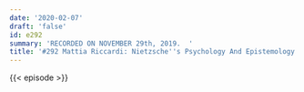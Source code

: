 ```yaml
---
date: '2020-02-07'
draft: 'false'
id: e292
summary: 'RECORDED ON NOVEMBER 29th, 2019.  '
title: '#292 Mattia Riccardi: Nietzsche''s Psychology And Epistemology'
---
```

{{< episode >}}

